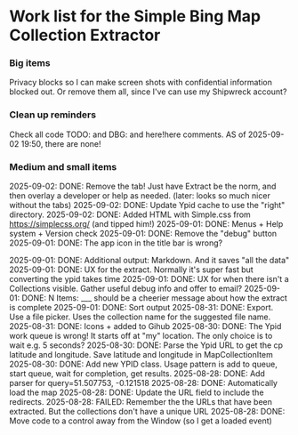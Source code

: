 ﻿# Work list for the Simple Bing Map Collection Extractor

### Big items

Privacy blocks so I can make screen shots with confidential information blocked out. Or remove them all, since I've can use my Shipwreck account?

### Clean up reminders
Check all code TODO: and DBG: and here!here comments. AS of 2025-09-02 19:50, there are none!

### Medium and small items

2025-09-02: DONE: Remove the tab! Just have Extract be the norm, and then overlay a developer or help as needed. (later: looks so much nicer without the tabs)
2025-09-02: DONE: Update Ypid cache to use the "right" directory. 
2025-09-02: DONE: Added HTML with Simple.css from https://simplecss.org/ (and tipped him!)
2025-09-01: DONE: Menus + Help system + Version check
2025-09-01: DONE: Remove the "debug" button
2025-09-01: DONE: The app icon in the title bar is wrong?

2025-09-01: DONE: Additional output: Markdown. And it saves "all the data"
2025-09-01: DONE: UX for the extract. Normally it's super fast but converting the ypid takes time
2025-09-01: DONE: UX for when there isn't a Collections visible. Gather useful debug info and offer to email?
2025-09-01: DONE: N Items: ___ should be a cheerier message about how the extract is complete
2025-09-01: DONE: Sort output
2025-08-31: DONE: Export. Use a file picker. Uses the collection name for the suggested file name.
2025-08-31: DONE: Icons + added to Gihub
2025-08-30: DONE: The Ypid work queue is wrong! It starts off at "my" location. The only choice is to wait e.g. 5 seconds?
2025-08-30: DONE: Parse the Ypid URL to get the cp latitude and longitude. Save latitude and longitude in MapCollectionItem
2025-08-30: DONE: Add new YPID class. Usage pattern is add to queue, start queue, wait for completion, get results. 
2025-08-28: DONE: Add parser for query=51.507753, -0.121518
2025-08-28: DONE: Automatically load the map
2025-08-28: DONE: Update the URL field to include the redirects. 
2025-08-28: FAILED: Remember the the URLs that have been extracted. But the collections don't have a unique URL
2025-08-28: DONE: Move code to a control away from the Window (so I get a loaded event)

